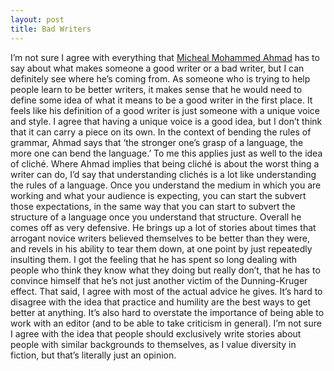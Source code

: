 ```yaml
---
layout: post
title: Bad Writers
---
```

I’m not sure I agree with everything that [Micheal Mohammed Ahmad](https://sydneyreviewofbooks.com/bad-writer/) has to say about what makes someone a good writer or a bad writer, but I can definitely see where he’s coming from. As someone who is trying to help people learn to be better writers, it makes sense that he would need to define some idea of what it means to be a good writer in the first place. It feels like his definition of a good writer is just someone with a unique voice and style. I agree that having a unique voice is a good idea, but I don’t think that it can carry a piece on its own. In the context of bending the rules of grammar, Ahmad says that ‘the stronger one’s grasp of a language, the more one can bend the language.’ To me this applies just as well to the idea of cliché. Where Ahmad implies that being cliché is about the worst thing a writer can do, I’d say that understanding clichés is a lot like understanding the rules of a language. Once you understand the medium in which you are working and what your audience is expecting, you can start the subvert those expectations, in the same way that you can start to subvert the structure of a language once you understand that structure.
Overall he comes off as very defensive. He brings up a lot of stories about times that arrogant novice writers believed themselves to be better than they were, and revels in his ability to tear them down, at one point by just repeatedly insulting them. I got the feeling that he has spent so long dealing with people who think they know what they doing but really don’t, that he has to convince himself that he’s not just another victim of the Dunning-Kruger effect.
That said, I agree with most of the actual advice he gives. It’s hard to disagree with the idea that practice and humility are the best ways to get better at anything. It’s also hard to overstate the importance of being able to work with an editor (and to be able to take criticism in general). I’m not sure I agree with the idea that people should exclusively write stories about people with similar backgrounds to themselves, as I value diversity in fiction, but that’s literally just an opinion.
